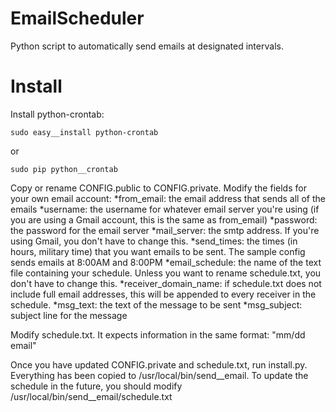 EmailScheduler
==============

Python script to automatically send emails at designated intervals.


Install
=============
Install python-crontab:
```
sudo easy__install python-crontab
```
or
```
sudo pip python__crontab
```

Copy or rename CONFIG.public to CONFIG.private. Modify the fields for your own email account:
*from_email: the email address that sends all of the emails
*username: the username for whatever email server you're using (if you are using a Gmail account, this is the same as from_email)
*password: the password for the email server
*mail_server: the smtp address. If you're using Gmail, you don't have to change this.
*send_times: the times (in hours, military time) that you want emails to be sent. The sample config sends emails at 8:00AM and 8:00PM
*email_schedule: the name of the text file containing your schedule. Unless you want to rename schedule.txt, you don't have to change this.
*receiver_domain_name: if schedule.txt does not include full email addresses, this will be appended to every receiver in the schedule.
*msg_text: the text of the message to be sent
*msg_subject: subject line for the message

Modify schedule.txt. It expects information in the same format: "mm/dd	email"

Once you have updated CONFIG.private and schedule.txt, run install.py. Everything has been copied to /usr/local/bin/send__email. To update the schedule in the future, you should modify /usr/local/bin/send__email/schedule.txt